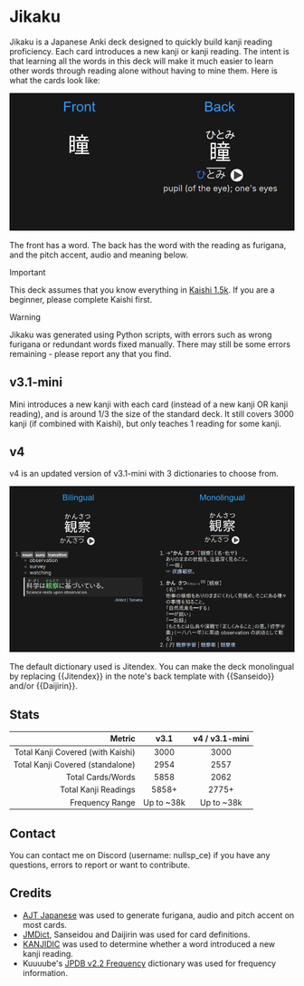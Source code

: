 # Jikaku

Jikaku is a Japanese Anki deck designed to quickly build kanji reading proficiency. Each card introduces a new kanji or kanji reading. The intent is that learning all the words in this deck will make it much easier to learn other words through reading alone without having to mine them. Here is what the cards look like:

![Image showing the front and back of a card](https://github.com/nullsp-ce/Jikaku/blob/main/JikakuCard.png?raw=true)

The front has a word. The back has the word with the reading as furigana, and the pitch accent, audio and meaning below.

> [!IMPORTANT]
> This deck assumes that you know everything in [Kaishi 1.5k](https://github.com/donkuri/Kaishi/tree/main). If you are a beginner, please complete Kaishi first.

> [!WARNING]
> Jikaku was generated using Python scripts, with errors such as wrong furigana or redundant words fixed manually. There may still be some errors remaining - please report any that you find.

## v3.1-mini
Mini introduces a new kanji with each card (instead of a new kanji OR kanji reading), and is around 1/3 the size of the standard deck. It still covers 3000 kanji (if combined with Kaishi), but only teaches 1 reading for some kanji.

## v4
v4 is an updated version of v3.1-mini with 3 dictionaries to choose from.

![Image showing v4's card definitions](https://github.com/nullsp-ce/Jikaku/blob/main/v4card.png?raw=true)

The default dictionary used is Jitendex. You can make the deck monolingual by replacing {{Jitendex}} in the note's back template with {{Sanseido}} and/or {{Daijirin}}.

## Stats
| Metric                        |    v3.1    | v4 / v3.1-mini |
|------------------------------:|:----------:|:-----------:|
| Total Kanji Covered (with Kaishi)  |    3000    |     3000    |
| Total Kanji Covered (standalone)   |    2954    |     2557    |
| Total Cards/Words             |    5858    |     2062    |
| Total Kanji Readings          |    5858+   |    2775+    |
| Frequency Range               |  Up to ~38k |  Up to ~38k |

## Contact
You can contact me on Discord (username: nullsp_ce) if you have any questions, errors to report or want to contribute.

## Credits
- [AJT Japanese](https://github.com/Ajatt-Tools/Japanese) was used to generate furigana, audio and pitch accent on most cards.
- [JMDict](http://jmdict.org/), Sanseidou and Daijirin was used for card definitions.
- [KANJIDIC](https://github.com/MarvNC/yomitan-dictionaries?tab=readme-ov-file#kanjidic) was used to determine whether a word introduced a new kanji reading.
- Kuuuube's [JPDB v2.2 Frequency](https://github.com/Kuuuube/yomitan-dictionaries?tab=readme-ov-file#jpdb-v22-frequency-1) dictionary was used for frequency information.
